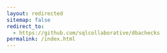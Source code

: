```yaml
---
layout: redirected
sitemap: false
redirect_to:
  - https://github.com/sqlcollaborative/dbachecks
permalink: /index.html
---
```

